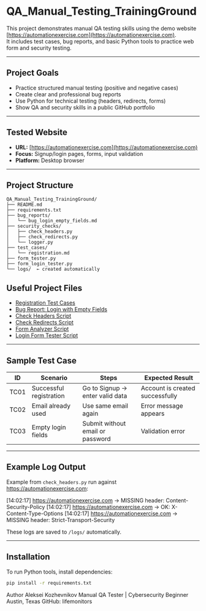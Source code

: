 # QA_Manual_Testing_TrainingGround

This project demonstrates manual QA testing skills using the demo website [https://automationexercise.com](https://automationexercise.com).  
It includes test cases, bug reports, and basic Python tools to practice web form and security testing.

---

##  Project Goals

- Practice structured manual testing (positive and negative cases)
- Create clear and professional bug reports
- Use Python for technical testing (headers, redirects, forms)
- Show QA and security skills in a public GitHub portfolio

---

##  Tested Website

- **URL:** [https://automationexercise.com](https://automationexercise.com)
- **Focus:** Signup/login pages, forms, input validation
- **Platform:** Desktop browser

---

##  Project Structure

```
QA_Manual_Testing_TrainingGround/
├── README.md
├── requirements.txt
├── bug_reports/
│   └── bug_login_empty_fields.md
├── security_checks/
│   ├── check_headers.py
│   ├── check_redirects.py
│   └── logger.py
├── test_cases/
│   └── registration.md
├── form_tester.py
├── form_login_tester.py
└── logs/  ← created automatically
```



##  Useful Project Files

- [ Registration Test Cases](test_cases/registration.md)
- [ Bug Report: Login with Empty Fields](bug_reports/bug_login_empty_fields.md)
- [ Check Headers Script](security_checks/check_headers.py)
- [ Check Redirects Script](security_checks/check_redirects.py)
- [ Form Analyzer Script](security_checks/form_tester.py)
- [ Login Form Tester Script](security_checks/form_login_tester.py)

---

##  Sample Test Case

| ID   | Scenario               | Steps                              | Expected Result                 |
|------|------------------------|-------------------------------------|----------------------------------|
| TC01 | Successful registration | Go to Signup → enter valid data     | Account is created successfully |
| TC02 | Email already used     | Use same email again                | Error message appears            |
| TC03 | Empty login fields     | Submit without email or password    | Validation error                 |

---

##  Example Log Output

Example from `check_headers.py` run against https://automationexercise.com:

[14:02:17] https://automationexercise.com → MISSING header: Content-Security-Policy
[14:02:17] https://automationexercise.com → OK: X-Content-Type-Options
[14:02:17] https://automationexercise.com → MISSING header: Strict-Transport-Security




These logs are saved to `/logs/` automatically.

---

##  Installation

To run Python tools, install dependencies:

```bash
pip install -r requirements.txt
```

Author
Aleksei Kozhevnikov
Manual QA Tester | Cybersecurity Beginner
Austin, Texas
GitHub: lifemonitors 
